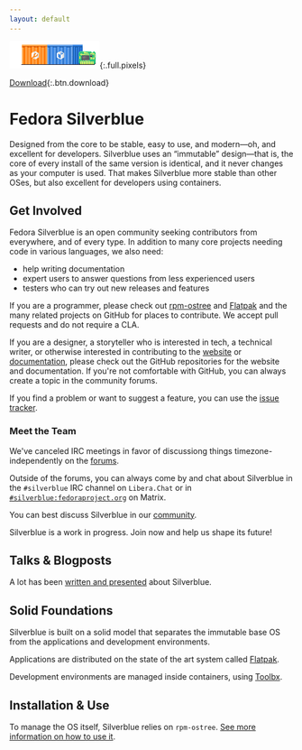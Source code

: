 ```yaml
---
layout: default
---
```

![Pixels](assets/splash.png){:.full.pixels}

[Download](https://getfedora.org/en/silverblue/download/){:.btn.download}

# Fedora Silverblue

Designed from the core to be stable, easy to use, and modern—oh, and excellent for developers. Silverblue uses an “immutable” design—that is, the core of every install of the same version is identical, and it never changes as your computer is used. That makes Silverblue more stable than other OSes, but also excellent for developers using containers.

## Get Involved

Fedora Silverblue is an open community seeking contributors from everywhere, and of every type. In addition to many core projects needing code in various languages, we also need:

* help writing documentation
* expert users to answer questions from less experienced users
* testers who can try out new releases and features

If you are a programmer, please check out [rpm-ostree](https://github.com/projectatomic/rpm-ostree) and [Flatpak](https://flatpak.org) and the many related projects on GitHub for places to contribute. We accept pull requests and do not require a CLA.

If you are a designer, a storyteller who is interested in tech, a technical writer, or otherwise interested in contributing to the [website]({{site.sourceurl}}) or [documentation](https://docs.fedoraproject.org/en-US/fedora-silverblue/), please check out the GitHub repositories for the website and documentation. If you're not comfortable with GitHub, you can always create a topic in the community forums.

If you find a problem or want to suggest a feature, you can use the [issue tracker]({{site.issuesurl}}).

### Meet the Team

We've canceled IRC meetings in favor of discussiong things timezone-independently on the [forums](https://discussion.fedoraproject.org/tag/silverblue).

Outside of the forums, you can always come by and chat about Silverblue in the `#silverblue` IRC channel on `Libera.Chat` or in [`#silverblue:fedoraproject.org`](https://matrix.to/#/#silverblue:fedoraproject.org) on Matrix.

You can best discuss Silverblue in our [community](https://discussion.fedoraproject.org/tag/silverblue).

Silverblue is a work in progress. Join now and help us shape its future!

## Talks & Blogposts

A lot has been [written and presented](presentations) about Silverblue. 

## Solid Foundations

Silverblue is built on a solid model that separates the immutable base OS from the applications and development environments.

Applications are distributed on the state of the art system called [Flatpak](https://flatpak.org).

Development environments are managed inside containers, using [Toolbx](https://containertoolbx.org). 

## Installation & Use

To manage the OS itself, Silverblue relies on `rpm-ostree`. [See more information on how to use it](rpmostree).